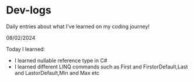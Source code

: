 # Dev-logs

Daily entries about what I've learned on my coding journey!

08/02/2024

Today I learned:

- I learned nullable reference type in C#
- I learned different LINQ commands such as First and FirstorDefault,Last and LastorDefault,Min and Max etc
